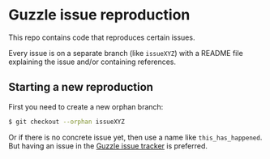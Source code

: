# Guzzle issue reproduction

This repo contains code that reproduces certain issues.

Every issue is on a separate branch (like `issueXYZ`) with a README file explaining the issue and/or containing references.


## Starting a new reproduction

First you need to create a new orphan branch:

``` bash
$ git checkout --orphan issueXYZ
```

Or if there is no concrete issue yet, then use a name like `this_has_happened`.
But having an issue in the [Guzzle issue tracker](https://github.com/guzzle/guzzle/issues) is preferred.
